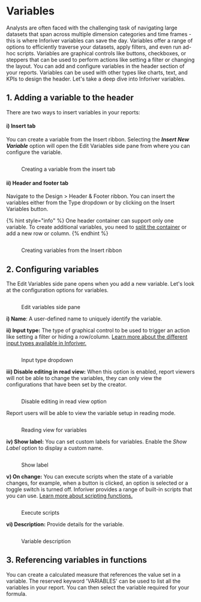 # Variables

Analysts are often faced with the challenging task of navigating large datasets that span across multiple dimension categories and time frames - this is where Inforiver variables can save the day. Variables offer a range of options to efficiently traverse your datasets, apply filters, and even run ad-hoc scripts. Variables are graphical controls like buttons, checkboxes, or steppers that can be used to perform actions like setting a filter or changing the layout. You can add and configure variables in the header section of your reports. Variables can be used with other types like charts, text, and KPIs to design the header. Let's take a deep dive into Inforiver variables.

## 1. Adding a variable to the header

There are two ways to insert variables in your reports:

#### i) Insert tab

You can create a variable from the Insert ribbon. Selecting the _**Insert New Variable**_ option will open the Edit Variables side pane from where you can configure the variable.

<figure><img src="../../../../.gitbook/assets/image (420).png" alt=""><figcaption><p>Creating a variable from the insert tab</p></figcaption></figure>

#### ii) Header and footer tab

Navigate to the Design > Header & Footer ribbon. You can insert the variables either from the Type dropdown or by clicking on the Insert Variables button.

{% hint style="info" %}
One header container can support only one variable. To create additional variables, you need to [split the container](../../header-and-footer.md#id-2.-basic-interactions) or add a new row or column.
{% endhint %}

<figure><img src="../../../../.gitbook/assets/image (421).png" alt=""><figcaption><p>Creating variables from the Insert ribbon</p></figcaption></figure>

## 2. Configuring variables

The Edit Variables side pane opens when you add a new variable. Let's look at the configuration options for variables.

<figure><img src="../../../../.gitbook/assets/image (422).png" alt=""><figcaption><p>Edit variables side pane</p></figcaption></figure>

**i) Name**: A user-defined name to uniquely identify the variable.&#x20;

**ii) Input type:** The type of graphical control to be used to trigger an action like setting a filter or hiding a row/column. [Learn more about the different input types available in Inforiver.](variable-input-types/)

<figure><img src="../../../../.gitbook/assets/image (423).png" alt=""><figcaption><p>Input type dropdown</p></figcaption></figure>

**iii) Disable editing in read view:** When this option is enabled, report viewers will not be able to change the variables, they can only view the configurations that have been set by the creator.

<figure><img src="../../../../.gitbook/assets/image (472).png" alt=""><figcaption><p>Disable editing in read view option</p></figcaption></figure>

Report users will be able to view the variable setup in reading mode.

<figure><img src="../../../../.gitbook/assets/image (473).png" alt=""><figcaption><p>Reading view for variables</p></figcaption></figure>

**iv) Show label:** You can set custom labels for variables. Enable the _Show Label_ option to display a custom name.

<figure><img src="../../../../.gitbook/assets/image (474).png" alt=""><figcaption><p>Show label</p></figcaption></figure>

**v) On change:** You can execute scripts when the state of a variable changes, for example, when a button is clicked, an option is selected or a toggle switch is turned off. Inforiver provides a range of built-in scripts that you can use. [Learn more about scripting functions.](../../../../formula-syntax/scripting-functions/)

<figure><img src="../../../../.gitbook/assets/image (475).png" alt=""><figcaption><p>Execute scripts</p></figcaption></figure>

**vi) Description:**  Provide details for the variable.

<figure><img src="../../../../.gitbook/assets/image (476).png" alt=""><figcaption><p>Variable description</p></figcaption></figure>

## 3. Referencing variables in functions

You can create a calculated measure that references the value set in a variable. The reserved keyword 'VARIABLES' can be used to list all the variables in your report. You can then select the variable required for your formula.

<figure><img src="../../../../.gitbook/assets/image (477).png" alt=""><figcaption></figcaption></figure>
